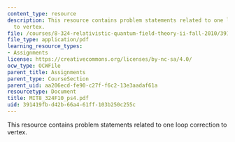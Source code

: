 ```yaml
---
content_type: resource
description: This resource contains problem statements related to one loop correction
  to vertex.
file: /courses/8-324-relativistic-quantum-field-theory-ii-fall-2010/391419fbd42b66a461ff103b250c255c_MIT8_324F10_ps4.pdf
file_type: application/pdf
learning_resource_types:
- Assignments
license: https://creativecommons.org/licenses/by-nc-sa/4.0/
ocw_type: OCWFile
parent_title: Assignments
parent_type: CourseSection
parent_uid: aa206ecd-fe90-c27f-f6c2-13e3aadaf61a
resourcetype: Document
title: MIT8_324F10_ps4.pdf
uid: 391419fb-d42b-66a4-61ff-103b250c255c
---
```

This resource contains problem statements related to one loop correction to vertex.